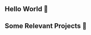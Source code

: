 ## Hello World 👋

<!--
- I'm Lorenzo (The Boss for friends)
- I study CS & Econ @ Bocconi University
- I'm an AI researcher @ Hephaestus Applied Artificial Intelligence, @ Bocconi Statistics and Data Science Student Association, @ TheHackLab Bocconi Students
- I'm a Quant researcher @ Starting Finance Bocconi and @ Minerva Investment Management Society
- I’m currently working on pure RL to solve the ARC-AGI benchmark. (trying to beat Grok 4 and o3-pro essentially)
- How to reach me: giambralorenzo@gmail.com
-->

## Some Relevant Projects 📌 

<!--

-->
